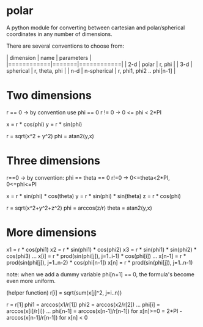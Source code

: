 polar
=====

A python module for converting between cartesian and polar/spherical coordinates in any number of dimensions.

There are several conventions to choose from:

| dimension  | name  | parameters |
|============|=======|============|
|    2-d     | polar | r, phi     |
|    3-d     | spherical | r, theta, phi |
|    n-d     | n-spherical | r, phi1, phi2 .. phi[n-1] |

Two dimensions
==============

  r == 0 -> by convention use phi == 0
  r != 0 -> 0 <= phi < 2\*PI

  x = r * cos(phi)
  y = r * sin(phi)

  r = sqrt(x^2 + y^2)
  phi = atan2(y,x)

Three dimensions
================

  r==0 -> by convention: phi == theta == 0
  r!=0 -> 0<=theta<2\*PI, 0<=phi<=PI

  x = r * sin(phi) * cos(theta)
  y = r * sin(phi) * sin(theta)
  z = r * cos(phi)

  r = sqrt(x^2+y^2+z^2)
  phi = arccos(z/r)
  theta = atan2(y,x)

More dimensions
===============

  x1 = r * cos(phi1)
  x2 = r * sin(phi1) * cos(phi2)
  x3 = r * sin(phi1) * sin(phi2) * cos(phi3)
 ...
  x[i] = r * prod(sin(phi[j]), j=1..i-1) * cos(phi[i])
 ...
  x[n-1] = r * prod(sin(phi[j]), j=1..n-2) * cos(phi[n-1])
  x[n] = r * prod(sin(phi[j]), j=1..n-1)

note: when we add a dummy variable phi[n+1] == 0, the formula's become even more uniform.


(helper function)
  r[i] = sqrt(sum(x[j]^2, j=i..n))

   r = r[1]
  phi1 = arccos(x1/r[1])
  phi2 = arccos(x2/r[2])
  ...
  phi[i] = arccos(x[i]/r[i])
  ...
  phi[n-1] = arccos(x[n-1]/r[n-1]) for x[n]>=0
           = 2*PI - arccos(x[n-1]/r[n-1])  for x[n] < 0

